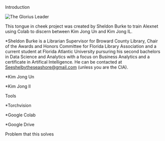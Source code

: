 Introduction

<img src="https://m.media-amazon.com/images/I/81IaLd6s-6L._SX1000_.jpg" alt="The Glorius Leader" > 

This tongue in cheek project was created by Sheldon Burke to train Alexnet using Colab to discern between Kim Jong Un and Kim Jong IL.

*Sheldon Burke is a Librarian Supervisor for Broward County Library, Chair of the Awards and Honors Committee for Florida Library Association and a current student at Florida Atlantic University pursuring his second bachelors in Data Science and Analytics with a focus on Business Analytics and a certificate in Artifical Intelligence. He can be contacted at Seeshelbytheseashore@gmail.com (unless you are the CIA).

*Kim Jong Un

*Kim Jong Il

Tools

*Torchvision

*Google Colab 

*Google Drive

Problem that this solves




